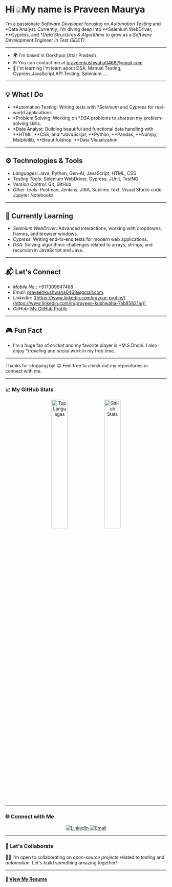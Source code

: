 <!--
**Praveen-kush/Praveen-kush** is a ✨ _special_ ✨ repository because its `README.md` (this file) appears on your GitHub profile.

Here are some ideas to get you started:

- 🔭 I’m currently working on ...
- 🌱 I’m currently learning ...
- 👯 I’m looking to collaborate on ...
- 🤔 I’m looking for help with ...
- 💬 Ask me about ...
- 📫 How to reach me: ...
- 😄 Pronouns: ...
- ⚡ Fun fact: ...
-->
Hi ![](https://user-images.githubusercontent.com/18350557/176309783-0785949b-9127-417c-8b55-ab5a4333674e.gif)My name is Praveen Maurya
=======================================================================================================================================


I'm a passionate *Software Developer* focusing on *Automation Testing* and *Data Analyst. Currently, I'm diving deep into **Selenium WebDriver, **Cypress, and **Data Structures & Algorithms* to grow as a *Software Development Engineer in Test (SDET)*.

---

* 🌍  I'm based in Gorkhpur,Uttar Pradesh
* ✉  You can contact me at [praveenkushwaha0468@gmail.com](mailto:praveenkushwaha0468@gmail.com)
* 🧠  I'm learning I'm learn about DSA, Manual Testing, Cypress,JavaScript,API Testing, Selenium.....
------------------------------------------------------------------------------------------------

## 💡 What I Do
- *Automation Testing: Writing tests with **Selenium* and *Cypress* for real-world applications.
- *Problem Solving: Working on **DSA* problems to sharpen my problem-solving skills.
- *Data Analyst: Building beautiful and functional data handling with **HTML, **CSS, and **JavaScript*, **Python, **Pandas, **Numpy, Matplotlib, **Beautifulshop, **Data Visualization.

---

## ⚙ Technologies & Tools
- *Languages*: Java, Python, Gen-AI, JavaScript, HTML, CSS
- *Testing Tools*: Selenium WebDriver, Cypress, JUnit, TestNG
- *Version Control*: Git, GitHub
- *Other Tools*: Postman, Jenkins, JIRA, Sublime Text, Visual Studio code, Jupyter Notebooks.

---

## 📝 Currently Learning
- *Selenium WebDriver*: Advanced interactions, working with dropdowns, frames, and browser windows.
- *Cypress*: Writing end-to-end tests for modern web applications.
- *DSA*: Solving algorithmic challenges related to arrays, strings, and recursion in JavaScript and Java.

---

## 📬 Let's Connect
- *Mobile No.*: +917309647468
- *Email*: praveenkushwaha0468@gmail.com.
- *LinkedIn*: ([https://www.linkedin.com/in/your-profile/](https://www.linkedin.com/in/praveen-kushwaha-7ab85821a/))
- *GitHub*: [My GitHub Profile](https://github.com/Praveen-kush)

---

## 🎮 Fun Fact
- I'm a huge fan of *cricket* and my favorite player is *M.S Dhoni. I also enjoy **traveling* and *social work* in my free time.

---

Thanks for stopping by! 😊 Feel free to check out my repositories or connect with me.


---

### 📈 My GitHub Stats  
<p align="center">
  <img width="32%" src="https://github-readme-stats.vercel.app/api/top-langs?username=sukhmani-kaur1&show_icons=true&locale=en&layout=compact" alt="Top Languages" />
  <img width="32%" src="https://github-readme-stats.vercel.app/api?username=sukhmani-kaur1&show_icons=true&locale=en" alt="GitHub Stats" />
<!--   <img width="32%" src="https://streak-stats.demolab.com/?user=sukhmani-kaur1&theme=default" alt="GitHub Streaks" /> -->
</p>

---

### 🌐 Connect with Me
<p align="center">
  <a href="https://www.linkedin.com/in/praveen-kushwaha-7ab85821a/" target="_blank">
    <img src="https://img.shields.io/badge/LinkedIn-0077B5?style=for-the-badge&logo=linkedin&logoColor=white" alt="LinkedIn" />
  </a>
  <a href="mailto:praveenkushwaha0468@gmail.com" target="_blank">
    <img src="https://img.shields.io/badge/Email-D14836?style=for-the-badge&logo=gmail&logoColor=white" alt="Email" />
  </a>
</p>

---


### 💬 Let's Collaborate
👩‍💻 I'm open to collaborating on *open-source projects* related to *testing* and *automation*. Let's build something amazing together!  

---

#### 📄 [View My Resume](https://resume-builder-test-new.masaischool.com/resume/public?resumeId=678f8f7f565a02c8ebe69198)
